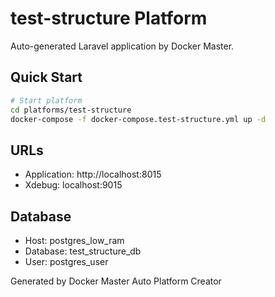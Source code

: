 # test-structure Platform

Auto-generated Laravel application by Docker Master.

## Quick Start

```bash
# Start platform
cd platforms/test-structure
docker-compose -f docker-compose.test-structure.yml up -d
```

## URLs
- Application: http://localhost:8015
- Xdebug: localhost:9015

## Database
- Host: postgres_low_ram
- Database: test_structure_db
- User: postgres_user

Generated by Docker Master Auto Platform Creator
